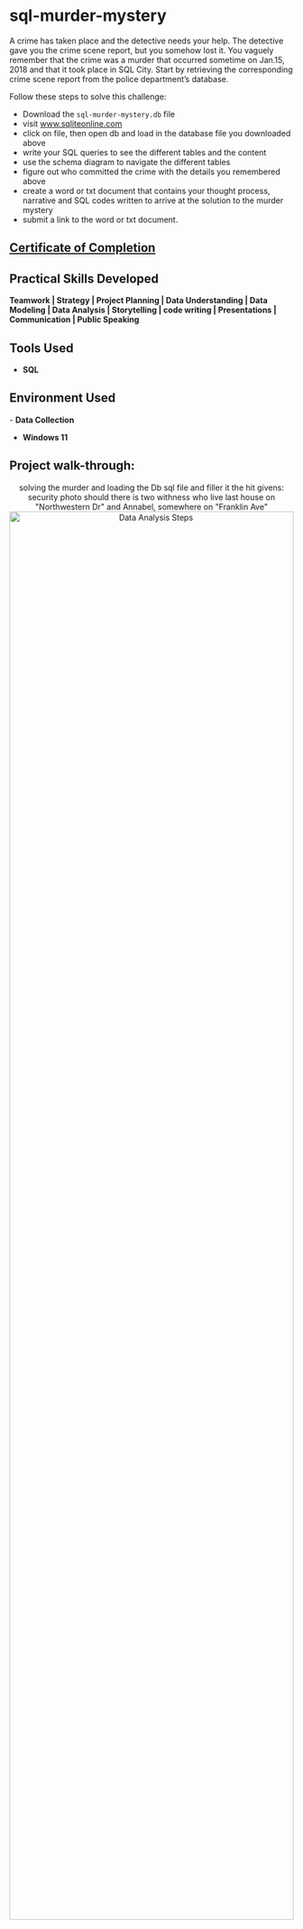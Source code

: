 # sql-murder-mystery

A crime has taken place and the detective needs your help. The detective gave you the crime scene report, but you somehow lost it. You vaguely remember that the crime was a murder that occurred sometime on Jan.15, 2018 and that it took place in SQL City. Start by retrieving the corresponding crime scene report from the police department’s database.

Follow these steps to solve this challenge:
- Download the `sql-murder-mystery.db` file 
- visit www.sqliteonline.com
- click on file, then open db and load in the database file you downloaded above
- write your SQL queries to see the different tables and the content
- use the schema diagram to navigate the different tables
- figure out who committed the crime with the details you remembered above
- create a word or txt document that contains your thought process, narrative and SQL codes written to arrive at the solution to the murder mystery
- submit a link to the word or txt document.

#### [<h2>Certificate of Completion</h2>](https://forage-uploads-prod.s3.amazonaws.com/completion-certificates/Accenture%20North%20America/hzmoNKtzvAzXsEqx8_Accenture%20North%20America_pu8TfLfGd9fZo75DR_1683623970640_completion_certificate.pdf)

<h2>Practical Skills Developed</h2>

<b> Teamwork | Strategy | Project Planning | Data Understanding | Data Modeling | Data Analysis | Storytelling | code writing | Presentations | Communication | Public Speaking </b> 

<h2>Tools Used</h2>

- <b>SQL </b>


<h2>Environment Used </h2>
- <b>Data Collection</b> 

- <b>Windows 11</b>

<h2>Project walk-through:</h2>

<p align="center">
solving the murder and loading the Db sql file and filler it the hit givens:
  security photo should there is two withness who live last house on "Northwestern Dr" and Annabel, somewhere on "Franklin Ave"<br/>
<img src="https://i.imgur.com/krgejJ8.png" height="80%" width="100%" alt="Data Analysis Steps"/>
<br />
<br />
anaylsis and find the the two withness . <br/>

  <img src="https://i.imgur.com/ybtekSy.png" height="80%" width="80%" alt="Data analysis steps"/>
  <img src="https://i.imgur.com/GTCJFBi.png" height="80%" width="80%" alt="Data analysis steps"/>
<br />
<br />
 getting the withness interview for analysis : <br/>
<img src="https://i.imgur.com/i1XJepW.png" height="80%" width="80%" alt="Data analysis steps"/>
<br />
<br />
Analysis withness and finding the killer.:  <br/>
<img src="https://i.imgur.com/CnhsXR8.png" height="80%" width="80%" alt="Data analysis steps"/>
<img src="https://i.imgur.com/rmBh8GQ.png" height="80%" width="80%" alt="Data analysis steps"/>
<br />
<br />
finding the killer through analysis.:  <br/>
<img src="https://i.imgur.com/kRsbunt.png" height="80%" width="80%" alt="Data analysis steps"/>
<br />
<br />
Insights are drawn from the cleaned data to design a Visualised powerpoint for presentation.:  <br/>
<img src="https://i.imgur.com/LkbWLu3.png" height="80%" width="80%" alt="Data analysis steps"/>
<br />

<!--
 ```diff
- text in red
+ text in green
! text in orange
# text in gray
@@ text in purple (and bold)@@
```
--!>
